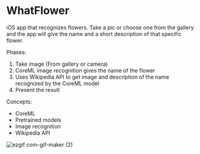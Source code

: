 # WhatFlower
iOS app that recognizes flowers. Take a pic or choose one from the gallery and the app will give the name and a short description of that specific flower.

Phases:

1. Take image (From gallery or camera)
2. CoreML image recognition gives the name of the flower
3. Uses Wikipedia API to get image and description of the name recognized by the CoreML model
4. Present the result

Concepts:

* CoreML
* Pretrained models
* Image recognition
* Wikipedia API

![ezgif com-gif-maker (2)](https://user-images.githubusercontent.com/99278919/165401788-5511cc07-344f-4c93-811f-164a4ea4a1e1.gif)


